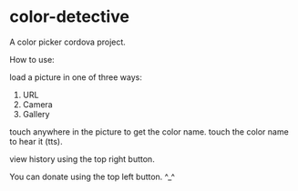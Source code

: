 # color-detective

A color picker cordova project.

How to use:

load a picture in one of three ways:
  1. URL
  2. Camera
  3. Gallery

touch anywhere in the picture to get the color name.
touch the color name to hear it (tts).

view history using the top right button.

You can donate using the top left button. ^_^
